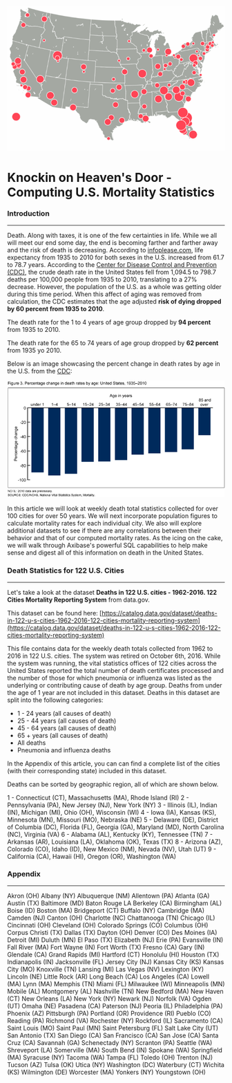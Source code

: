 ![TitlePhoto](Images/TitlePhoto.png)

Knockin on Heaven's Door - Computing U.S. Mortality Statistics 
==============================================================

### Introduction
----------------

Death. Along with taxes, it is one of the few certainties in life. While we all will meet our end some day, the end is becoming farther and farther away and the risk of death is decreasing.
According to [infoplease.com](http://www.infoplease.com/ipa/A0005148.html), life expectancy from 1935 to 2010 for both sexes in the U.S. increased from 61.7 to 78.7 years. 
According to the [Center for Disease Control and Prevention (CDC)](http://www.cdc.gov/nchs/data/databriefs/db88.htm#x2013;2010%3C/a%3E>), the crude death rate in the United States fell from 1,094.5 to 798.7 deaths per 100,000 people from 1935 to 2010, translating to 
a 27% decrease. However, the population of the U.S. as a whole was getting older during this time period. When this affect of aging was removed from calculation, the CDC estimates that the age
adjusted **risk of dying dropped by 60 percent from 1935 to 2010**. 
 
The death rate for the 1 to 4 years of age group dropped by **94 percent** from 1935 to 2010.
 
The death rate for the 65 to 74 years of age group dropped by **62 percent** from 1935 yo 2010.  

Below is an image showcasing the percent change in death rates by age in the U.S. from the [CDC](http://www.cdc.gov/nchs/data/databriefs/db88_fig3.png):

![Figure 1](Images/Figure1.png)

In this article we will look at weekly death total statistics collected for over 100 cities for over 50 years. We will next incorporate population figures to calculate mortality rates for each
individual city. We also will explore additional datasets to see if there are any correlations between their behavior and that of our computed mortality rates. As the icing on the cake, we will
walk through Axibase's powerful SQL capabilities to help make sense and digest all of this information on death in the United States.  

### Death Statistics for 122 U.S. Cities
------------------------------------

Let's take a look at the dataset **Deaths in 122 U.S. cities - 1962-2016. 122 Cities Mortality Reporting System** from data.gov.

This dataset can be found here: [https://catalog.data.gov/dataset/deaths-in-122-u-s-cities-1962-2016-122-cities-mortality-reporting-system](https://catalog.data.gov/dataset/deaths-in-122-u-s-cities-1962-2016-122-cities-mortality-reporting-system)

This file contains data for the weekly death totals collected from 1962 to 2016 in 122 U.S. cities. The system was retired on October 6th, 2016. While the system was running, the vital statistics
offices of 122 cities across the United States reported the total number of death certificates processed and the number of those for which pneumonia or influenza was listed as the underlying 
or contributing cause of death by age group. Deaths from under the age of 1 year are not included in this dataset. Deaths in this dataset are split into the following categories:

* 1 - 24 years (all causes of death)
* 25 - 44 years (all causes of death)
* 45 - 64 years (all causes of death)
* 65 + years (all causes of death)
* All deaths
* Pneumonia and influenza deaths

In the Appendix of this article, you can can find a complete list of the cities (with their corresponding state) included in this dataset.

Deaths can be sorted by geographic region, all of which are shown below.  

1 - Connecticut (CT), Massachusetts (MA), Rhode Island (RI)
2 - Pennsylvania (PA), New Jersey (NJ), New York (NY)
3 - Illinois (IL), Indian (IN), Michigan (MI), Ohio (OH), Wisconsin (WI)
4 - Iowa (IA), Kansas (KS), Minnesota (MN), Missouri (MO), Nebraska (NE)
5 - Delaware (DE), District of Columbia (DC), Florida (FL), Georgia (GA), Maryland (MD), North Carolina (NC), Virginia (VA)
6 - Alabama (AL), Kentucky (KY), Tennessee (TN)
7 - Arkansas (AR), Louisiana (LA), Oklahoma (OK), Texas (TX)
8 - Arizona (AZ), Colorado (CO), Idaho (ID), New Mexico (NM), Nevada (NV), Utah (UT)
9 - California (CA), Hawaii (HI), Oregon (OR), Washington (WA)

### Appendix 
---------

Akron (OH)
Albany (NY)
Albuquerque	(NM)
Allentown (PA)
Atlanta (GA)
Austin (TX)
Baltimore (MD)
Baton Rouge	LA
Berkeley (CA)
Birmingham (AL)
Boise (ID)
Boston (MA)
Bridgeport (CT)
Buffalo (NY)
Cambridge (MA)
Camden (NJ)
Canton (OH)
Charlotte (NC)
Chattanooga (TN)
Chicago (IL)
Cincinnati (OH)
Cleveland (OH)
Colorado Springs (CO)
Columbus (OH)
Corpus Christi (TX)
Dallas (TX)
Dayton (OH)
Denver (CO)
Des Moines (IA)
Detroit (MI)
Duluth (MN)
El Paso (TX)
Elizabeth (NJ)
Erie (PA)
Evansville (IN)
Fall River (MA)
Fort Wayne (IN)
Fort Worth (TX)
Fresno (CA)
Gary (IN)
Glendale (CA)
Grand Rapids (MI)
Hartford (CT)
Honolulu (HI)
Houston (TX)
Indianapolis (IN)
Jacksonville (FL)
Jersey City (NJ)
Kansas City (KS)
Kansas City	(MO)
Knoxville (TN)
Lansing (MI)
Las Vegas (NV)
Lexington (KY)
Lincoln (NE)
Little Rock	(AR)
Long Beach (CA)
Los Angeles	(CA)
Lowell (MA)
Lynn (MA)
Memphis (TN)
Miami (FL)
Milwaukee (WI)
Minneapolis (MN)
Mobile (AL)
Montgomery (AL)
Nashville (TN)
New Bedford (MA)
New Haven (CT)
New Orleans (LA)
New York (NY)
Newark (NJ)
Norfolk	(VA)
Ogden (UT)
Omaha (NE)
Pasadena (CA)
Paterson (NJ)
Peoria (IL)
Philadelphia (PA)
Phoenix	(AZ)
Pittsburgh (PA)
Portland (OR)
Providence (RI)
Pueblo (CO)
Reading	(PA)
Richmond (VA)
Rochester (NY)
Rockford (IL)
Sacramento (CA)
Saint Louis (MO)
Saint Paul (MN)
Saint Petersburg (FL)
Salt Lake City (UT)
San Antonio	(TX)
San Diego (CA)
San Francisco (CA)
San Jose (CA)
Santa Cruz (CA)
Savannah (GA)
Schenectady (NY)
Scranton (PA)
Seattle	(WA)
Shreveport (LA)
Somerville (MA)
South Bend (IN)
Spokane	(WA)
Springfield	(MA)
Syracuse (NY)
Tacoma (WA)
Tampa (FL)
Toledo (OH)
Trenton (NJ)
Tucson (AZ)
Tulsa (OK)
Utica (NY)
Washington (DC)
Waterbury (CT)
Wichita (KS)
Wilmington (DE)
Worcester (MA)
Yonkers (NY)
Youngstown (OH)


